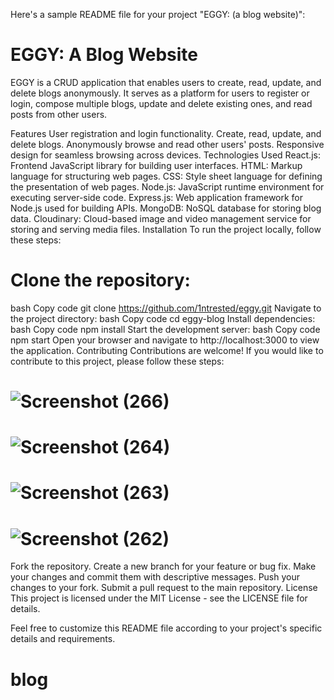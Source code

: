 
Here's a sample README file for your project "EGGY: (a blog website)":

# EGGY: A Blog Website
EGGY is a CRUD application that enables users to create, read, update, and delete blogs anonymously. It serves as a platform for users to register or login, compose multiple blogs, update and delete existing ones, and read posts from other users.

Features
User registration and login functionality.
Create, read, update, and delete blogs.
Anonymously browse and read other users' posts.
Responsive design for seamless browsing across devices.
Technologies Used
React.js: Frontend JavaScript library for building user interfaces.
HTML: Markup language for structuring web pages.
CSS: Style sheet language for defining the presentation of web pages.
Node.js: JavaScript runtime environment for executing server-side code.
Express.js: Web application framework for Node.js used for building APIs.
MongoDB: NoSQL database for storing blog data.
Cloudinary: Cloud-based image and video management service for storing and serving media files.
Installation
To run the project locally, follow these steps:

# Clone the repository:
bash
Copy code
git clone https://github.com/1ntrested/eggy.git
Navigate to the project directory:
bash
Copy code
cd eggy-blog
Install dependencies:
bash
Copy code
npm install
Start the development server:
bash
Copy code
npm start
Open your browser and navigate to http://localhost:3000 to view the application.
Contributing
Contributions are welcome! If you would like to contribute to this project, please follow these steps:
# ![Screenshot (266)](https://github.com/1ntrested/eggy/assets/123592090/1032cef7-094c-40ff-93bf-5d2f407ab403)
# ![Screenshot (264)](https://github.com/1ntrested/eggy/assets/123592090/b190c4b7-366e-49d2-9bb0-76b0263b523d)
# ![Screenshot (263)](https://github.com/1ntrested/eggy/assets/123592090/affdfc4c-1a9b-4cbc-a50a-59b341a9b959)
# ![Screenshot (262)](https://github.com/1ntrested/eggy/assets/123592090/0ff9a2f5-1882-474c-a5c0-5eedb99c765d)

Fork the repository.
Create a new branch for your feature or bug fix.
Make your changes and commit them with descriptive messages.
Push your changes to your fork.
Submit a pull request to the main repository.
License
This project is licensed under the MIT License - see the LICENSE file for details.

Feel free to customize this README file according to your project's specific details and requirements.
# blog
